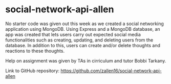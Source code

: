 # social-network-api-allen

No starter code was given out this week as we created a social networking application using MongoDB. Using Express and a MongoDB database, an app was created that lets users carry out expected social media functionalities such as creating, updating, and deleting users from the database. In addition to this, users can create and/or delete thoughts and reactions to these thoughts. 

Help on assignment was given by TAs in cirriculum and tutor Bobbi Tarkany. 

Link to GitHub repository: https://github.com/zallen16/social-network-api-allen